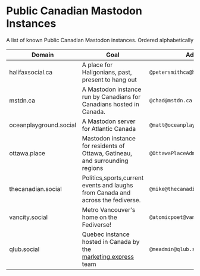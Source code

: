 # Public Canadian Mastodon Instances
A list of known Public Canadian Mastodon instances. Ordered alphabetically

| Domain  | Goal | Admin |
| ------------- | ------------- | --------------- |
| halifaxsocial.ca  | A place for Haligonians, past, present to hang out | `@petersmithca@halifaxsocial.ca` |
| mstdn.ca  | A Mastodon instance run by Canadians for Canadians hosted in Canada.  | `@chad@mstdn.ca` |
| oceanplayground.social | A Mastodon server for Atlantic Canada | `@matt@oceanplayground.social` |
| ottawa.place | Mastodon instance for residents of Ottawa, Gatineau, and surrounding regions | `@OttawaPlaceAdmin@ottawa.place` |
| thecanadian.social | Politics,sports,current events and laughs from Canada and across the fediverse. | `@mike@thecanadian.social` |
| vancity.social | Metro Vancouver's home on the Fediverse! | `@atomicpoet@vancity.social` |
| qlub.social | Quebec instance hosted in Canada by the [marketing.express](https://marketing.express) team | `@meadmin@qlub.social` |
